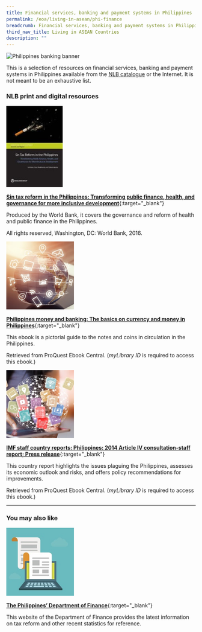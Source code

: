 ```yaml
---
title: Financial services, banking and payment systems in Philippines
permalink: /eoa/living-in-asean/phi-finance
breadcrumb: Financial services, banking and payment systems in Philippines
third_nav_title: Living in ASEAN Countries
description: ""
---
```




<img src="/images/asean-living/ASEAN-Philippines-Banking.jpg" alt="Philippines banking banner" style="width:800px;" />

This is a selection of resources on financial services, banking and payment systems in Philippines available from the [NLB catalogue](http://catalogue.nlb.gov.sg/) or the Internet.  It is not meant to be an exhaustive list.

### **NLB print and digital resources**

<img src="/images/book-covers/Sin-tax-reform-in-the-Philippines.jpg" style="width:150px;" />

[**Sin tax reform in the Philippines: Transforming public finance, health, and governance for more inclusive development**](http://eservice.nlb.gov.sg/item_holding.aspx?bid=202770872){:target="_blank"}

Produced by the World Bank, it covers the governance and reform of health and public finance in the Philippines.

All rights reserved, Washington, DC: World Bank, 2016.

<img src="/images/resources/Database 1.jpg" style="width:180px;" />

[**Philippines money and banking: The basics on currency and money in Philippines**](http://eresources.nlb.gov.sg/Main/Browse?startsWith=P){:target="_blank"}

This ebook is a pictorial guide to the notes and coins in circulation in the Philippines.

Retrieved from ProQuest Ebook Central. (*myLibrary ID* is required to access this ebook.)

<img src="/images/resources/Database 3.jpg" style="width:180px;" />

[**IMF staff country reports: Philippines: 2014 Article IV consultation-staff report; Press release**](http://eresources.nlb.gov.sg/Main/Browse?startsWith=P){:target="_blank"}

This country report highlights the issues plaguing the Philippines, assesses its economic outlook and risks, and offers policy recommendations for improvements.

Retrieved from ProQuest Ebook Central. (*myLibrary ID* is required to access this ebook.)

---

### **You may also like**

<img src="/images/resources/Article 1.jpg" style="width:180px;" />

[**The Philippines’ Department of Finance**](http://www.dof.gov.ph/){:target="_blank"}

This website of the Department of Finance provides the latest information on tax reform and other recent statistics for reference.

